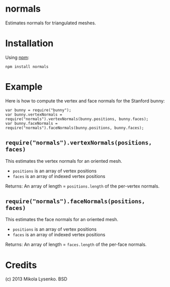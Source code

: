 normals
=======
Estimates normals for triangulated meshes.

Installation
============
Using [npm](https://npmjs.org/):

    npm install normals
    
Example
=======
Here is how to compute the vertex and face normals for the Stanford bunny:

    var bunny = require("bunny");
    var bunny.vertexNormals = require("normals").vertexNormals(bunny.positions, bunny.faces);
    var bunny.faceNormals = require("normals").faceNormals(bunny.positions, bunny.faces);

`require("normals").vertexNormals(positions, faces)`
----------------------------------------------------
This estimates the vertex normals for an oriented mesh.

* `positions` is an array of vertex positions
* `faces` is an array of indexed vertex positions

Returns: An array of length = `positions.length` of the per-vertex normals.


`require("normals").faceNormals(positions, faces)`
----------------------------------------------------
This estimates the face normals for an oriented mesh.

* `positions` is an array of vertex positions
* `faces` is an array of indexed vertex positions

Returns: An array of length = `faces.length` of the per-face normals.


Credits
=======
(c) 2013 Mikola Lysenko. BSD